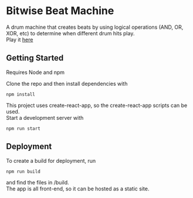 # Bitwise Beat Machine

A drum machine that creates beats by using logical operations (AND, OR, XOR, etc) to determine when different drum hits play.  
Play it [here](https://bitwise-beat-machine.thomasnakagawa.com)  

## Getting Started

Requires Node and npm 

Clone the repo and then install dependencies with

```
npm install
```

This project uses create-react-app, so the create-react-app scripts can be used.  
Start a development server with  

```
npm run start
```

## Deployment

To create a build for deployment, run

```
npm run build
```

and find the files in /build.  
The app is all front-end, so it can be hosted as a static site.  
